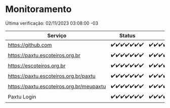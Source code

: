 # Monitoramento

Última verificação: 02/11/2023 03:08:00 -03

|Serviço|Status|Últimas 24h|
|---|---|---|
|https://github.com|<span title="2023-10-26: OK=24">✔️</span><span title="2023-10-27: OK=24">✔️</span><span title="2023-10-28: OK=24">✔️</span><span title="2023-10-29: OK=24">✔️</span><span title="2023-10-30: OK=24">✔️</span><span title="2023-10-31: OK=24">✔️</span><span title="2023-11-01: OK=6">✔️</span>|<span title="01/11/2023 03:08:00 -03 : 200">✔️</span><span title="01/11/2023 04:04:00 -03 : 200">✔️</span><span title="01/11/2023 05:08:00 -03 : 200">✔️</span><span title="01/11/2023 06:06:00 -03 : 200">✔️</span><span title="01/11/2023 07:06:00 -03 : 200">✔️</span><span title="01/11/2023 08:03:00 -03 : 200">✔️</span><span title="01/11/2023 09:11:00 -03 : 200">✔️</span><span title="01/11/2023 10:07:00 -03 : 200">✔️</span><span title="01/11/2023 11:04:00 -03 : 200">✔️</span><span title="01/11/2023 12:05:00 -03 : 200">✔️</span><span title="01/11/2023 13:07:00 -03 : 200">✔️</span><span title="01/11/2023 14:04:00 -03 : 200">✔️</span><span title="01/11/2023 15:07:00 -03 : 200">✔️</span><span title="01/11/2023 16:03:00 -03 : 200">✔️</span><span title="01/11/2023 17:06:00 -03 : 200">✔️</span><span title="01/11/2023 18:03:00 -03 : 200">✔️</span><span title="01/11/2023 19:04:00 -03 : 200">✔️</span><span title="01/11/2023 20:05:00 -03 : 200">✔️</span><span title="01/11/2023 21:29:00 -03 : 200">✔️</span><span title="01/11/2023 22:40:00 -03 : 200">✔️</span><span title="01/11/2023 23:14:00 -03 : 200">✔️</span><span title="02/11/2023 00:06:00 -03 : 200">✔️</span><span title="02/11/2023 01:07:00 -03 : 200">✔️</span><span title="02/11/2023 02:05:00 -03 : 200">✔️</span><span title="02/11/2023 03:08:00 -03 : 200">✔️</span>|
|https://paxtu.escoteiros.org.br|<span title="2023-10-26: OK=24">✔️</span><span title="2023-10-27: OK=24">✔️</span><span title="2023-10-28: OK=24">✔️</span><span title="2023-10-29: OK=24">✔️</span><span title="2023-10-30: OK=24">✔️</span><span title="2023-10-31: OK=24">✔️</span><span title="2023-11-01: OK=6">✔️</span>|<span title="01/11/2023 03:08:00 -03 : 200">✔️</span><span title="01/11/2023 04:04:00 -03 : 200">✔️</span><span title="01/11/2023 05:08:00 -03 : 200">✔️</span><span title="01/11/2023 06:06:00 -03 : 200">✔️</span><span title="01/11/2023 07:06:00 -03 : 200">✔️</span><span title="01/11/2023 08:03:00 -03 : 200">✔️</span><span title="01/11/2023 09:11:00 -03 : 200">✔️</span><span title="01/11/2023 10:07:00 -03 : 200">✔️</span><span title="01/11/2023 11:04:00 -03 : 200">✔️</span><span title="01/11/2023 12:05:00 -03 : 200">✔️</span><span title="01/11/2023 13:07:00 -03 : 200">✔️</span><span title="01/11/2023 14:04:00 -03 : 200">✔️</span><span title="01/11/2023 15:07:00 -03 : 200">✔️</span><span title="01/11/2023 16:03:00 -03 : 200">✔️</span><span title="01/11/2023 17:06:00 -03 : 200">✔️</span><span title="01/11/2023 18:03:00 -03 : 200">✔️</span><span title="01/11/2023 19:04:00 -03 : 200">✔️</span><span title="01/11/2023 20:05:00 -03 : 200">✔️</span><span title="01/11/2023 21:29:00 -03 : 200">✔️</span><span title="01/11/2023 22:40:00 -03 : 200">✔️</span><span title="01/11/2023 23:14:00 -03 : 200">✔️</span><span title="02/11/2023 00:06:00 -03 : 200">✔️</span><span title="02/11/2023 01:07:00 -03 : 200">✔️</span><span title="02/11/2023 02:05:00 -03 : 200">✔️</span><span title="02/11/2023 03:08:00 -03 : 200">✔️</span>|
|https://escoteiros.org.br|<span title="2023-10-26: OK=24">✔️</span><span title="2023-10-27: OK=24">✔️</span><span title="2023-10-28: OK=24">✔️</span><span title="2023-10-29: OK=24">✔️</span><span title="2023-10-30: OK=24">✔️</span><span title="2023-10-31: OK=24">✔️</span><span title="2023-11-01: OK=6">✔️</span>|<span title="01/11/2023 03:08:00 -03 : 200">✔️</span><span title="01/11/2023 04:04:00 -03 : 200">✔️</span><span title="01/11/2023 05:08:00 -03 : 200">✔️</span><span title="01/11/2023 06:06:00 -03 : 200">✔️</span><span title="01/11/2023 07:06:00 -03 : 200">✔️</span><span title="01/11/2023 08:03:00 -03 : 200">✔️</span><span title="01/11/2023 09:11:00 -03 : 200">✔️</span><span title="01/11/2023 10:07:00 -03 : 200">✔️</span><span title="01/11/2023 11:04:00 -03 : 200">✔️</span><span title="01/11/2023 12:05:00 -03 : 200">✔️</span><span title="01/11/2023 13:07:00 -03 : 200">✔️</span><span title="01/11/2023 14:04:00 -03 : 200">✔️</span><span title="01/11/2023 15:07:00 -03 : 200">✔️</span><span title="01/11/2023 16:03:00 -03 : 200">✔️</span><span title="01/11/2023 17:06:00 -03 : 200">✔️</span><span title="01/11/2023 18:03:00 -03 : 200">✔️</span><span title="01/11/2023 19:04:00 -03 : 200">✔️</span><span title="01/11/2023 20:05:00 -03 : 200">✔️</span><span title="01/11/2023 21:29:00 -03 : 200">✔️</span><span title="01/11/2023 22:40:00 -03 : 200">✔️</span><span title="01/11/2023 23:14:00 -03 : 200">✔️</span><span title="02/11/2023 00:06:00 -03 : 200">✔️</span><span title="02/11/2023 01:07:00 -03 : 200">✔️</span><span title="02/11/2023 02:05:00 -03 : 200">✔️</span><span title="02/11/2023 03:08:00 -03 : 200">✔️</span>|
|https://paxtu.escoteiros.org.br/paxtu|<span title="2023-10-26: OK=24">✔️</span><span title="2023-10-27: OK=24">✔️</span><span title="2023-10-28: OK=24">✔️</span><span title="2023-10-29: OK=24">✔️</span><span title="2023-10-30: OK=24">✔️</span><span title="2023-10-31: OK=24">✔️</span><span title="2023-11-01: OK=6">✔️</span>|<span title="01/11/2023 03:08:00 -03 : 200">✔️</span><span title="01/11/2023 04:04:00 -03 : 200">✔️</span><span title="01/11/2023 05:08:00 -03 : 200">✔️</span><span title="01/11/2023 06:06:00 -03 : 200">✔️</span><span title="01/11/2023 07:06:00 -03 : 200">✔️</span><span title="01/11/2023 08:03:00 -03 : 200">✔️</span><span title="01/11/2023 09:11:00 -03 : 200">✔️</span><span title="01/11/2023 10:07:00 -03 : 200">✔️</span><span title="01/11/2023 11:04:00 -03 : 200">✔️</span><span title="01/11/2023 12:05:00 -03 : 200">✔️</span><span title="01/11/2023 13:07:00 -03 : 200">✔️</span><span title="01/11/2023 14:04:00 -03 : 200">✔️</span><span title="01/11/2023 15:07:00 -03 : 200">✔️</span><span title="01/11/2023 16:03:00 -03 : 200">✔️</span><span title="01/11/2023 17:06:00 -03 : 200">✔️</span><span title="01/11/2023 18:03:00 -03 : 200">✔️</span><span title="01/11/2023 19:04:00 -03 : 200">✔️</span><span title="01/11/2023 20:05:00 -03 : 200">✔️</span><span title="01/11/2023 21:29:00 -03 : 200">✔️</span><span title="01/11/2023 22:40:00 -03 : 200">✔️</span><span title="01/11/2023 23:14:00 -03 : 200">✔️</span><span title="02/11/2023 00:06:00 -03 : 200">✔️</span><span title="02/11/2023 01:07:00 -03 : 200">✔️</span><span title="02/11/2023 02:05:00 -03 : 200">✔️</span><span title="02/11/2023 03:08:00 -03 : 200">✔️</span>|
|https://paxtu.escoteiros.org.br/meupaxtu|<span title="2023-10-26: OK=24">✔️</span><span title="2023-10-27: OK=24">✔️</span><span title="2023-10-28: OK=24">✔️</span><span title="2023-10-29: OK=24">✔️</span><span title="2023-10-30: OK=24">✔️</span><span title="2023-10-31: OK=24">✔️</span><span title="2023-11-01: OK=6">✔️</span>|<span title="01/11/2023 03:08:00 -03 : 200">✔️</span><span title="01/11/2023 04:04:00 -03 : 200">✔️</span><span title="01/11/2023 05:08:00 -03 : 200">✔️</span><span title="01/11/2023 06:06:00 -03 : 200">✔️</span><span title="01/11/2023 07:06:00 -03 : 200">✔️</span><span title="01/11/2023 08:03:00 -03 : 200">✔️</span><span title="01/11/2023 09:11:00 -03 : 200">✔️</span><span title="01/11/2023 10:07:00 -03 : 200">✔️</span><span title="01/11/2023 11:04:00 -03 : 200">✔️</span><span title="01/11/2023 12:05:00 -03 : 200">✔️</span><span title="01/11/2023 13:07:00 -03 : 200">✔️</span><span title="01/11/2023 14:04:00 -03 : 200">✔️</span><span title="01/11/2023 15:07:00 -03 : 200">✔️</span><span title="01/11/2023 16:03:00 -03 : 200">✔️</span><span title="01/11/2023 17:06:00 -03 : 200">✔️</span><span title="01/11/2023 18:03:00 -03 : 200">✔️</span><span title="01/11/2023 19:04:00 -03 : 200">✔️</span><span title="01/11/2023 20:05:00 -03 : 200">✔️</span><span title="01/11/2023 21:29:00 -03 : 200">✔️</span><span title="01/11/2023 22:40:00 -03 : 200">✔️</span><span title="01/11/2023 23:14:00 -03 : 200">✔️</span><span title="02/11/2023 00:06:00 -03 : 200">✔️</span><span title="02/11/2023 01:07:00 -03 : 200">✔️</span><span title="02/11/2023 02:05:00 -03 : 200">✔️</span><span title="02/11/2023 03:08:00 -03 : 200">✔️</span>|
|Paxtu Login|<span title="2023-10-26: OK=24">✔️</span><span title="2023-10-27: OK=24">✔️</span><span title="2023-10-28: OK=24">✔️</span><span title="2023-10-29: OK=24">✔️</span><span title="2023-10-30: OK=24">✔️</span><span title="2023-10-31: OK=24">✔️</span><span title="2023-11-01: OK=6">✔️</span>|<span title="01/11/2023 03:08:00 -03 : 200">✔️</span><span title="01/11/2023 04:04:00 -03 : 200">✔️</span><span title="01/11/2023 05:08:00 -03 : 200">✔️</span><span title="01/11/2023 06:06:00 -03 : 200">✔️</span><span title="01/11/2023 07:06:00 -03 : 200">✔️</span><span title="01/11/2023 08:03:00 -03 : 200">✔️</span><span title="01/11/2023 09:11:00 -03 : 200">✔️</span><span title="01/11/2023 10:07:00 -03 : 200">✔️</span><span title="01/11/2023 11:04:00 -03 : 200">✔️</span><span title="01/11/2023 12:05:00 -03 : 200">✔️</span><span title="01/11/2023 13:07:00 -03 : 200">✔️</span><span title="01/11/2023 14:04:00 -03 : 200">✔️</span><span title="01/11/2023 15:07:00 -03 : 200">✔️</span><span title="01/11/2023 16:03:00 -03 : 200">✔️</span><span title="01/11/2023 17:06:00 -03 : 200">✔️</span><span title="01/11/2023 18:03:00 -03 : 200">✔️</span><span title="01/11/2023 19:04:00 -03 : 200">✔️</span><span title="01/11/2023 20:05:00 -03 : 200">✔️</span><span title="01/11/2023 21:29:00 -03 : 200">✔️</span><span title="01/11/2023 22:40:00 -03 : 200">✔️</span><span title="01/11/2023 23:14:00 -03 : 200">✔️</span><span title="02/11/2023 00:06:00 -03 : 200">✔️</span><span title="02/11/2023 01:07:00 -03 : 200">✔️</span><span title="02/11/2023 02:05:00 -03 : 200">✔️</span><span title="02/11/2023 03:08:00 -03 : 200">✔️</span>|
